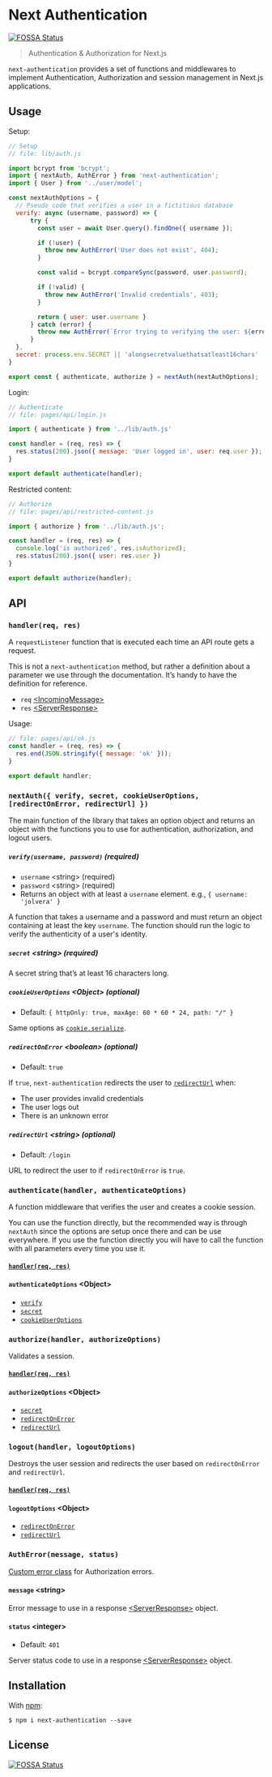 # Next Authentication

[![FOSSA Status](https://app.fossa.io/api/projects/git%2Bgithub.com%2Fj0lv3r4%2Fnext-authentication.svg?type=shield)](https://app.fossa.io/projects/git%2Bgithub.com%2Fj0lv3r4%2Fnext-authentication?ref=badge_shield)

> Authentication &amp; Authorization for Next.js

`next-authentication` provides a set of functions and middlewares to implement Authentication, Authorization and session management in Next.js applications.

## Usage

Setup:

```js
// Setup
// file: lib/auth.js

import bcrypt from 'bcrypt';
import { nextAuth, AuthError } from 'next-authentication';
import { User } from '../user/model';

const nextAuthOptions = {   
  // Pseudo code that verifies a user in a fictitious database
  verify: async (username, password) => {
      try {
        const user = await User.query().findOne({ username });

        if (!user) {
          throw new AuthError('User does not exist', 404);
        }

        const valid = bcrypt.compareSync(password, user.password);

        if (!valid) {
          throw new AuthError('Invalid credentials', 403);
        }

        return { user: user.username }
      } catch (error) {
        throw new AuthError(`Error trying to verifying the user: ${error.message}`, 500);
      }
  },
  secret: process.env.SECRET || 'alongsecretvaluethatsatleast16chars'
}

export const { authenticate, authorize } = nextAuth(nextAuthOptions);
```

Login:

```js
// Authenticate
// file: pages/api/login.js

import { authenticate } from '../lib/auth.js'

const handler = (req, res) => {
  res.status(200).json({ message: 'User logged in', user: req.user });
}

export default authenticate(handler);
```

Restricted content:

```js
// Authorize
// file: pages/api/restricted-content.js

import { authorize } from '../lib/auth.js';

const handler = (req, res) => {
  console.log('is authorized', res.isAuthorized);
  res.status(200).json({ user: res.user })
}

export default authorize(handler);
```

## API

### `handler(req, res)`

A `requestListener` function that is executed each time an API route gets a request.

This is not a `next-authentication` method, but rather a definition about a parameter we use through the documentation. It’s handy to have the definition for reference.

* `req` [\<IncomingMessage\>](https://nodejs.org/docs/latest-v14.x/api/http.html#http_class_http_incomingmessage)
* `res` [\<ServerResponse\>](https://nodejs.org/docs/latest-v14.x/api/http.html#http_class_http_serverresponse)

Usage:

```js
// file: pages/api/ok.js
const handler = (req, res) => {
  res.end(JSON.stringify({ message: 'ok' }));
}

export default handler;
```

### `nextAuth({ verify, secret, cookieUserOptions, [redirectOnError, redirectUrl] })`

The main function of the library that takes an option object and returns an object with the functions you to use for authentication, authorization, and logout users.

##### `verify(username, password)` (required)

* `username` \<string\> (required)
* `password` \<string\> (required)
* Returns an object with at least a `username` element. e.g., `{ username: 'jolvera' }`

A function that takes a username and a password and must return an object containing at least the key `username`. The function should run the logic to verify the authenticity of a user's identity.

##### `secret` \<string\> (required)

A secret string that’s at least 16 characters long.

##### `cookieUserOptions` \<Object\> (optional)

* Default: `{ httpOnly: true, maxAge: 60 * 60 * 24, path: "/" }`

Same options as [`cookie.serialize`](https://github.com/jshttp/cookie#options-1).

##### `redirectOnError` \<boolean\> (optional)

* Default: `true`

If `true`, `next-authentication` redirects the user to [`redirectUrl`](#redirecturl-string-optional) when:

* The user provides invalid credentials
* The user logs out
* There is an unknown error

##### `redirectUrl` \<string\> (optional)

* Default: `/login`

URL to redirect the user to if `redirectOnError` is `true`.

### `authenticate(handler, authenticateOptions)`

A function middleware that verifies the user and creates a cookie session.

You can use the function directly, but the recommended way is through `nextAuth` since the options are setup once there and can be use everywhere. If you use the function directly you will have to call the function with all parameters every time you use it.

#### [`handler(req, res)`](#handlerreq-res)

#### `authenticateOptions` \<Object\>

* [`verify`](#verifyusername-password-required)
* [`secret`](#secret-string-required)
* [`cookieUserOptions`](#cookieuseroptions-object-optional)

### `authorize(handler, authorizeOptions)`

Validates a session.

#### [`handler(req, res)`](#handlerreq-res)

#### `authorizeOptions` \<Object\>

* [`secret`](#secret-string-required)
* [`redirectOnError`](#redirectonerror-boolean-optional)
* [`redirectUrl`](#redirecturl-string-optional)

### `logout(handler, logoutOptions)`

Destroys the user session and redirects the user based on `redirectOnError` and `redirectUrl`.

#### [`handler(req, res)`](#handlerreq-res)

#### `logoutOptions` \<Object\>

* [`redirectOnError`](#redirectonerror-boolean-optional)
* [`redirectUrl`](#redirecturl-string-optional)

### `AuthError(message, status)`

[Custom error class](https://developer.mozilla.org/en-US/docs/Web/JavaScript/Reference/Global_Objects/Error#Custom_Error_Types) for Authorization errors.

#### `message` \<string\>

Error message to use in a response [\<ServerResponse\>](https://nodejs.org/docs/latest-v14.x/api/http.html#http_class_http_serverresponse) object.

#### `status` \<integer\>

* Default: `401`

Server status code to use in a response [\<ServerResponse\>](https://nodejs.org/docs/latest-v14.x/api/http.html#http_class_http_serverresponse) object.

## Installation

With [npm](https://npmjs.com):

```
$ npm i next-authentication --save
```

## License
[![FOSSA Status](https://app.fossa.io/api/projects/git%2Bgithub.com%2Fj0lv3r4%2Fnext-authentication.svg?type=large)](https://app.fossa.io/projects/git%2Bgithub.com%2Fj0lv3r4%2Fnext-authentication?ref=badge_large)
